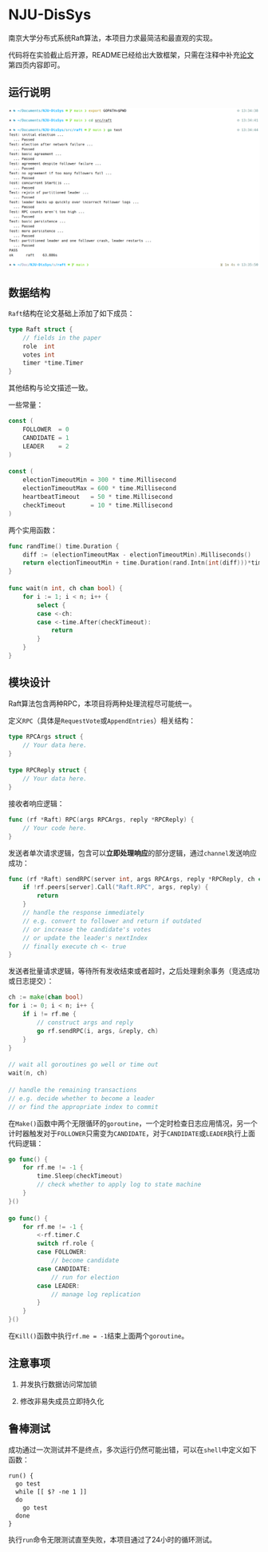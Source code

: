 # NJU-DisSys

南京大学分布式系统Raft算法，本项目力求最简洁和最直观的实现。

代码将在实验截止后开源，README已经给出大致框架，只需在注释中补充[论文](https://raft.github.io/raft.pdf)第四页内容即可。

## 运行说明

![](asset/run.png)

## 数据结构

`Raft`结构在论文基础上添加了如下成员：

```go
type Raft struct {
    // fields in the paper
    role  int
    votes int
    timer *time.Timer
}
```

其他结构与论文描述一致。

一些常量：

```go
const (
    FOLLOWER  = 0
    CANDIDATE = 1
    LEADER    = 2
)

const (
    electionTimeoutMin = 300 * time.Millisecond
    electionTimeoutMax = 600 * time.Millisecond
    heartbeatTimeout   = 50 * time.Millisecond
    checkTimeout       = 10 * time.Millisecond
)
```

两个实用函数：
```go
func randTime() time.Duration {
    diff := (electionTimeoutMax - electionTimeoutMin).Milliseconds()
    return electionTimeoutMin + time.Duration(rand.Intn(int(diff)))*time.Millisecond
}

func wait(n int, ch chan bool) {
    for i := 1; i < n; i++ {
        select {
        case <-ch:
        case <-time.After(checkTimeout):
            return
        }
    }
}
```

## 模块设计

Raft算法包含两种RPC，本项目将两种处理流程尽可能统一。

定义`RPC`（具体是`RequestVote`或`AppendEntries`）相关结构：

```go
type RPCArgs struct {
    // Your data here.
}

type RPCReply struct {
    // Your data here.
}
```

接收者响应逻辑：

```go
func (rf *Raft) RPC(args RPCArgs, reply *RPCReply) {
    // Your code here.
}
```

发送者单次请求逻辑，包含可以**立即处理响应**的部分逻辑，通过`channel`发送响应成功：

```go
func (rf *Raft) sendRPC(server int, args RPCArgs, reply *RPCReply, ch chan bool) {
    if !rf.peers[server].Call("Raft.RPC", args, reply) {
        return
    }
    // handle the response immediately
    // e.g. convert to follower and return if outdated
    // or increase the candidate's votes
    // or update the leader's nextIndex
    // finally execute ch <- true
}
```

发送者批量请求逻辑，等待所有发收结束或者超时，之后处理剩余事务（竞选成功或日志提交）：

```go
ch := make(chan bool)
for i := 0; i < n; i++ {
    if i != rf.me {
        // construct args and reply
        go rf.sendRPC(i, args, &reply, ch)
    }
}

// wait all goroutines go well or time out
wait(n, ch)

// handle the remaining transactions
// e.g. decide whether to become a leader
// or find the appropriate index to commit
```

在`Make()`函数中两个无限循环的`goroutine`，一个定时检查日志应用情况，另一个计时器触发对于`FOLLOWER`只需变为`CANDIDATE`，对于`CANDIDATE`或`LEADER`执行上面代码逻辑：

```go
go func() {
    for rf.me != -1 {
        time.Sleep(checkTimeout)
        // check whether to apply log to state machine
    }
}()

go func() {
    for rf.me != -1 {
        <-rf.timer.C
        switch rf.role {
        case FOLLOWER:
            // become candidate
        case CANDIDATE:
            // run for election
        case LEADER:
            // manage log replication
        }
    }
}()
```

在`Kill()`函数中执行`rf.me = -1`结束上面两个`goroutine`。

## 注意事项

1. 并发执行数据访问常加锁

2. 修改非易失成员立即持久化

## 鲁棒测试

成功通过一次测试并不是终点，多次运行仍然可能出错，可以在`shell`中定义如下函数：

```shell
run() {
  go test
  while [[ $? -ne 1 ]]
  do
    go test
  done
}
```

执行`run`命令无限测试直至失败，本项目通过了24小时的循环测试。
